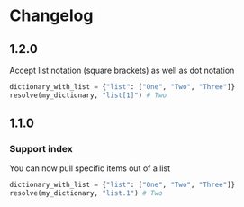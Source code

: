 # Changelog

## 1.2.0

Accept list notation (square brackets) as well as dot notation

```py
dictionary_with_list = {"list": ["One", "Two", "Three"]}
resolve(my_dictionary, "list[1]") # Two
```

## 1.1.0

### Support index
You can now pull specific items out of a list

```py
dictionary_with_list = {"list": ["One", "Two", "Three"]}
resolve(my_dictionary, "list.1") # Two
```
